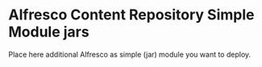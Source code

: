 # Alfresco Content Repository Simple Module jars

Place here additional Alfresco as simple (jar) module you want to deploy.
